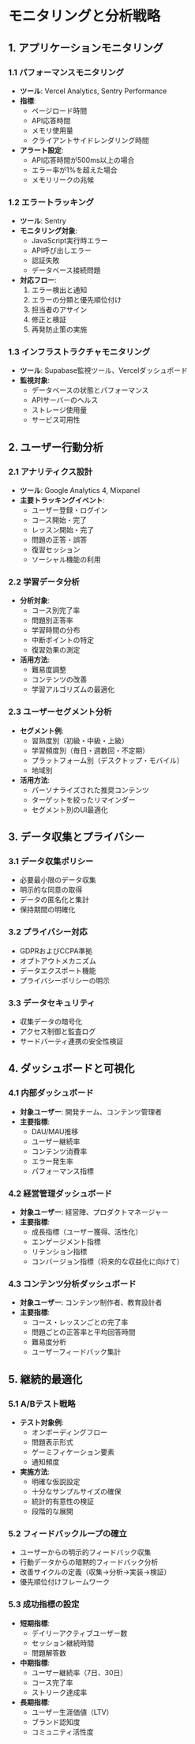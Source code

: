 # モニタリングと分析戦略

## 1. アプリケーションモニタリング

### 1.1 パフォーマンスモニタリング
- **ツール**: Vercel Analytics, Sentry Performance
- **指標**:
  - ページロード時間
  - API応答時間
  - メモリ使用量
  - クライアントサイドレンダリング時間
- **アラート設定**:
  - API応答時間が500ms以上の場合
  - エラー率が1%を超えた場合
  - メモリリークの兆候

### 1.2 エラートラッキング
- **ツール**: Sentry
- **モニタリング対象**:
  - JavaScript実行時エラー
  - API呼び出しエラー
  - 認証失敗
  - データベース接続問題
- **対応フロー**:
  1. エラー検出と通知
  2. エラーの分類と優先順位付け
  3. 担当者のアサイン
  4. 修正と検証
  5. 再発防止策の実施

### 1.3 インフラストラクチャモニタリング
- **ツール**: Supabase監視ツール、Vercelダッシュボード
- **監視対象**:
  - データベースの状態とパフォーマンス
  - APIサーバーのヘルス
  - ストレージ使用量
  - サービス可用性

## 2. ユーザー行動分析

### 2.1 アナリティクス設計
- **ツール**: Google Analytics 4, Mixpanel
- **主要トラッキングイベント**:
  - ユーザー登録・ログイン
  - コース開始・完了
  - レッスン開始・完了
  - 問題の正答・誤答
  - 復習セッション
  - ソーシャル機能の利用

### 2.2 学習データ分析
- **分析対象**:
  - コース別完了率
  - 問題別正答率
  - 学習時間の分布
  - 中断ポイントの特定
  - 復習効果の測定
- **活用方法**:
  - 難易度調整
  - コンテンツの改善
  - 学習アルゴリズムの最適化

### 2.3 ユーザーセグメント分析
- **セグメント例**:
  - 習熟度別（初級・中級・上級）
  - 学習頻度別（毎日・週数回・不定期）
  - プラットフォーム別（デスクトップ・モバイル）
  - 地域別
- **活用方法**:
  - パーソナライズされた推奨コンテンツ
  - ターゲットを絞ったリマインダー
  - セグメント別のUI最適化

## 3. データ収集とプライバシー

### 3.1 データ収集ポリシー
- 必要最小限のデータ収集
- 明示的な同意の取得
- データの匿名化と集計
- 保持期間の明確化

### 3.2 プライバシー対応
- GDPRおよびCCPA準拠
- オプトアウトメカニズム
- データエクスポート機能
- プライバシーポリシーの明示

### 3.3 データセキュリティ
- 収集データの暗号化
- アクセス制御と監査ログ
- サードパーティ連携の安全性検証

## 4. ダッシュボードと可視化

### 4.1 内部ダッシュボード
- **対象ユーザー**: 開発チーム、コンテンツ管理者
- **主要指標**:
  - DAU/MAU推移
  - ユーザー継続率
  - コンテンツ消費率
  - エラー発生率
  - パフォーマンス指標

### 4.2 経営管理ダッシュボード
- **対象ユーザー**: 経営陣、プロダクトマネージャー
- **主要指標**:
  - 成長指標（ユーザー獲得、活性化）
  - エンゲージメント指標
  - リテンション指標
  - コンバージョン指標（将来的な収益化に向けて）

### 4.3 コンテンツ分析ダッシュボード
- **対象ユーザー**: コンテンツ制作者、教育設計者
- **主要指標**:
  - コース・レッスンごとの完了率
  - 問題ごとの正答率と平均回答時間
  - 難易度分析
  - ユーザーフィードバック集計

## 5. 継続的最適化

### 5.1 A/Bテスト戦略
- **テスト対象例**:
  - オンボーディングフロー
  - 問題表示形式
  - ゲーミフィケーション要素
  - 通知頻度
- **実施方法**:
  - 明確な仮説設定
  - 十分なサンプルサイズの確保
  - 統計的有意性の検証
  - 段階的な展開

### 5.2 フィードバックループの確立
- ユーザーからの明示的フィードバック収集
- 行動データからの暗黙的フィードバック分析
- 改善サイクルの定義（収集→分析→実装→検証）
- 優先順位付けフレームワーク

### 5.3 成功指標の設定
- **短期指標**:
  - デイリーアクティブユーザー数
  - セッション継続時間
  - 問題解答数
- **中期指標**:
  - ユーザー継続率（7日、30日）
  - コース完了率
  - ストリーク達成率
- **長期指標**:
  - ユーザー生涯価値（LTV）
  - ブランド認知度
  - コミュニティ活性度
